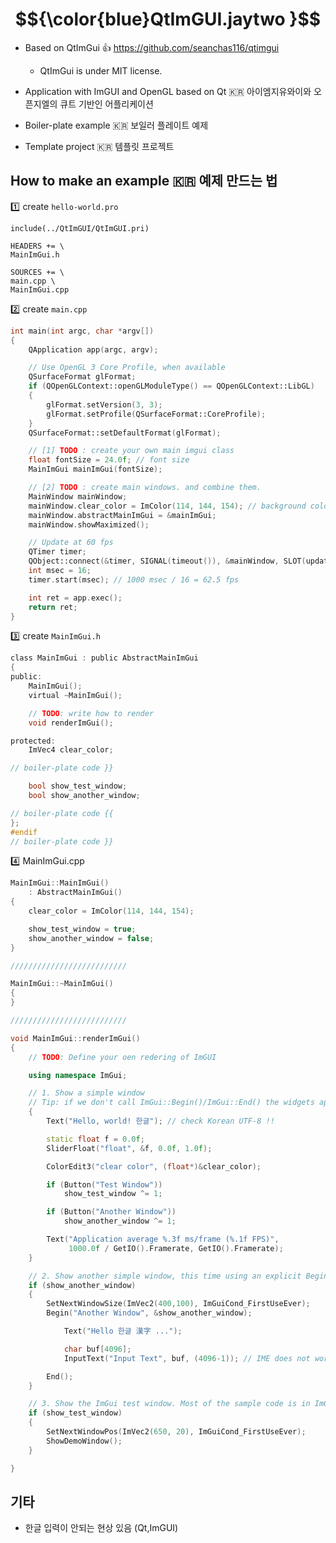 # $${\color{blue}QtImGUI.jaytwo }$$

- Based on QtImGui :+1: https://github.com/seanchas116/qtimgui 
   - QtImGui is under MIT license.

- Application with ImGUI and OpenGL based on Qt :kr: 아이엠지유와이와 오픈지엘의 큐트 기반인 어플리케이션
- Boiler-plate example :kr: 보일러 플레이트 예제
- Template project :kr: 템플릿 프로젝트

## How to make an example :kr: 예제 만드는 법

:one: create ```hello-world.pro```

```qmake
include(../QtImGUI/QtImGUI.pri)

HEADERS += \
MainImGui.h

SOURCES += \
main.cpp \
MainImGui.cpp
```

:two: create ```main.cpp```

```cpp
int main(int argc, char *argv[])
{
    QApplication app(argc, argv);

    // Use OpenGL 3 Core Profile, when available
    QSurfaceFormat glFormat;
    if (QOpenGLContext::openGLModuleType() == QOpenGLContext::LibGL)
    {
        glFormat.setVersion(3, 3);
        glFormat.setProfile(QSurfaceFormat::CoreProfile);
    }
    QSurfaceFormat::setDefaultFormat(glFormat);

    // [1] TODO : create your own main imgui class
    float fontSize = 24.0f; // font size
    MainImGui mainImGui(fontSize);    

    // [2] TODO : create main windows. and combine them.
    MainWindow mainWindow;
    mainWindow.clear_color = ImColor(114, 144, 154); // background color
    mainWindow.abstractMainImGui = &mainImGui;
    mainWindow.showMaximized();

    // Update at 60 fps
    QTimer timer;
    QObject::connect(&timer, SIGNAL(timeout()), &mainWindow, SLOT(update()));
    int msec = 16;
    timer.start(msec); // 1000 msec / 16 = 62.5 fps

    int ret = app.exec();
    return ret;
}
```

:three: create ```MainImGui.h```

```h
class MainImGui : public AbstractMainImGui
{
public:
    MainImGui();
    virtual ~MainImGui();

    // TODO: write how to render
    void renderImGui();

protected:
    ImVec4 clear_color;

// boiler-plate code }}

    bool show_test_window;
    bool show_another_window;

// boiler-plate code {{
};
#endif
// boiler-plate code }}
```

:four: MainImGui.cpp

```cpp
MainImGui::MainImGui()
    : AbstractMainImGui()
{
    clear_color = ImColor(114, 144, 154);

    show_test_window = true;
    show_another_window = false;
}

//////////////////////////

MainImGui::~MainImGui()
{
}

//////////////////////////

void MainImGui::renderImGui()
{
    // TODO: Define your oen redering of ImGUI

    using namespace ImGui;

    // 1. Show a simple window
    // Tip: if we don't call ImGui::Begin()/ImGui::End() the widgets appears in a window automatically called "Debug"
    {
        Text("Hello, world! 한글"); // check Korean UTF-8 !!

        static float f = 0.0f;
        SliderFloat("float", &f, 0.0f, 1.0f);

        ColorEdit3("clear color", (float*)&clear_color);

        if (Button("Test Window"))
            show_test_window ^= 1;

        if (Button("Another Window"))
            show_another_window ^= 1;

        Text("Application average %.3f ms/frame (%.1f FPS)",
             1000.0f / GetIO().Framerate, GetIO().Framerate);
    }

    // 2. Show another simple window, this time using an explicit Begin/End pair
    if (show_another_window)
    {
        SetNextWindowSize(ImVec2(400,100), ImGuiCond_FirstUseEver);
        Begin("Another Window", &show_another_window);

            Text("Hello 한글 漢字 ...");

            char buf[4096];
            InputText("Input Text", buf, (4096-1)); // IME does not works in imgui 1.76

        End();
    }

    // 3. Show the ImGui test window. Most of the sample code is in ImGui::ShowTestWindow()
    if (show_test_window)
    {
        SetNextWindowPos(ImVec2(650, 20), ImGuiCond_FirstUseEver);
        ShowDemoWindow();
    }

}
```

## 기타

- 한글 입력이 안되는 현상 있음 (Qt,ImGUI)


 
